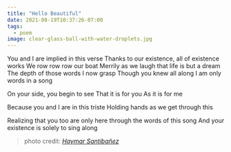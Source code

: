 ```yaml
---
title: "Hello Beautiful"
date: 2021-08-19T10:37:26-07:00
tags:
  - poem
image: clear-glass-ball-with-water-droplets.jpg
---
```


You and I are implied in this verse
Thanks to our existence, 
all of existence works
We row row row our boat
Merrily as we laugh
that life is but a dream
The depth of those words 
I now grasp
Though you knew all along
I am only words in a song

On your side, 
you begin to see
That it is for you
As it is for me

Because you and I are in this triste
Holding hands as we get through this

Realizing that you too are only here through the words of this song
And your existence is solely to sing along

> photo credit: *[Haymar Santibañez](https://scop.io/collections/vendors?q=Haymar+Santiba%C3%B1ez)*
